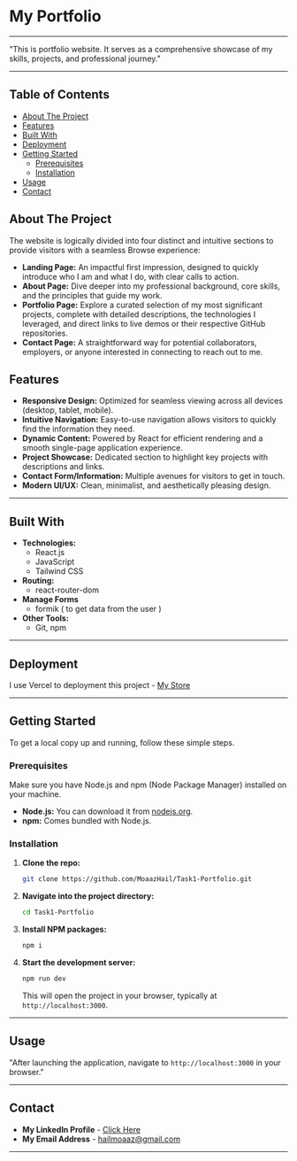 # My Portfolio
-----

"This is portfolio website. It serves as a comprehensive showcase of my skills, projects, and professional journey."

-----
## Table of Contents

* [About The Project](#about-the-project)
* [Features](#features)
* [Built With](#built-with)
* [Deployment](#deployment)
* [Getting Started](#getting-started)
    * [Prerequisites](#prerequisites)
    * [Installation](#installation)
* [Usage](#usage)
* [Contact](#contact)

## About The Project
The website is logically divided into four distinct and intuitive sections to provide visitors with a seamless Browse experience:

* **Landing Page:** An impactful first impression, designed to quickly introduce who I am and what I do, with clear calls to action.
* **About Page:** Dive deeper into my professional background, core skills, and the principles that guide my work.
* **Portfolio Page:** Explore a curated selection of my most significant projects, complete with detailed descriptions, the technologies I leveraged, and direct links to live demos or their respective GitHub repositories.
* **Contact Page:** A straightforward way for potential collaborators, employers, or anyone interested in connecting to reach out to me.

## Features

* **Responsive Design:** Optimized for seamless viewing across all devices (desktop, tablet, mobile).
* **Intuitive Navigation:** Easy-to-use navigation allows visitors to quickly find the information they need.
* **Dynamic Content:** Powered by React for efficient rendering and a smooth single-page application experience.
* **Project Showcase:** Dedicated section to highlight key projects with descriptions and links.
* **Contact Form/Information:** Multiple avenues for visitors to get in touch.
* **Modern UI/UX:** Clean, minimalist, and aesthetically pleasing design. 

-----

## Built With

  * **Technologies:**
      * React.js
      * JavaScript
      * Tailwind CSS
  * **Routing:**
      * react-router-dom
  * **Manage Forms**
      * formik ( to get data from the user )
  * **Other Tools:**
      * Git, npm

-----


## Deployment 

I use Vercel to deployment this project - [My Store](https://e-commerce-updated-beta.vercel.app/) 

-----


## Getting Started

To get a local copy up and running, follow these simple steps.

### Prerequisites

Make sure you have Node.js and npm (Node Package Manager) installed on your machine.

* **Node.js:** You can download it from [nodejs.org](https://nodejs.org/).
* **npm:** Comes bundled with Node.js.

### Installation

1.  **Clone the repo:**
    ```bash
    git clone https://github.com/MoaazHail/Task1-Portfolio.git
    ```
2.  **Navigate into the project directory:**
    ```bash
    cd Task1-Portfolio
    ```
3.  **Install NPM packages:**
    ```bash
    npm i
    ```
4.  **Start the development server:**
    ```bash
    npm run dev
    ```
    This will open the project in your browser, typically at `http://localhost:3000`.

---


## Usage

"After launching the application, navigate to `http://localhost:3000` in your browser."

-----

## Contact

  * **My LinkedIn Profile** - [Click Here](https://www.linkedin.com/in/moaaz-al-shahed/)
  * **My Email Address** - hailmoaaz@gmail.com

-----
